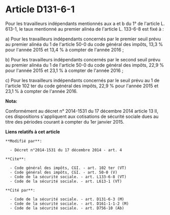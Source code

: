 # Article D131-6-1

Pour les travailleurs indépendants mentionnés aux a et b du 1° de l'article L. 613-1, le taux mentionné au premier alinéa de
l'article L. 133-6-8 est fixé à : 

a) Pour les travailleurs indépendants concernés par le premier seuil prévu au premier alinéa du 1 de l'article 50-0 du code
général des impôts, 13,3 % pour l'année 2015 et 13,4 % à compter de l'année 2016 ; 

b) Pour les travailleurs indépendants concernés par le second seuil prévu au premier alinéa du 1 de l'article 50-0 du code
général des impôts, 22,9 % pour l'année 2015 et 23,1 % à compter de l'année 2016 ; 

c) Pour les travailleurs indépendants concernés par le seuil prévu au 1 de l'article 102 ter du code général des impôts, 22,9
% pour l'année 2015 et 23,1 % à compter de l'année 2016.

**Nota:**

Conformément au décret n° 2014-1531 du 17 décembre 2014 article 13 II, ces dispositions s'appliquent aux cotisations de
sécurité sociale dues au titre des périodes courant à compter du 1er janvier 2015.

**Liens relatifs à cet article**

	**Modifié par**:

	  - Décret n°2014-1531 du 17 décembre 2014 - art. 4

	**Cite**:

	  - Code général des impôts, CGI. - art. 102 ter (VT)
	  - Code général des impôts, CGI. - art. 50-0 (V)
	  - Code de la sécurité sociale. - art. L133-6-8 (VT)
	  - Code de la sécurité sociale. - art. L613-1 (VT)

	**Cité par**:

	  - Code de la sécurité sociale. - art. D131-6-3 (M)
	  - Code de la sécurité sociale. - art. D161-1-1-2 (M)
	  - Code de la sécurité sociale. - art. D756-10 (Ab)
